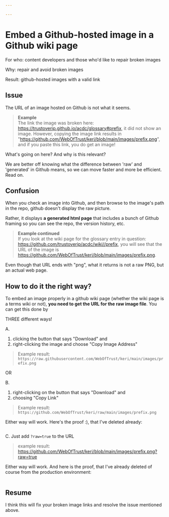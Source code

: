 ```yaml
---

---
```

# Embed a Github-hosted image in a Github wiki page

For who: content developers and those who'd like to repair broken images

Why: repair and avoid broken images

Result: github-hosted images with a valid link

## Issue

The URL of an image hosted on Github is not what it seems.

> **Example**\
> The link the image was broken here: https://trustoverip.github.io/acdc/glossary#prefix, it did not show an image. However, copying the image link results in "https://github.com/WebOfTrust/keri/blob/main/images/prefix.png", and if you paste this link, you do get an image!

What's going on here? And why is this relevant?

We are better off knowing what the difference between 'raw' and 'generated' in Github means, so we can move faster and more be efficient. Read on.

## Confusion

When you check an image into Github, and then browse to the image's path in the repo, github doesn't display the raw picture.

Rather, it displays **a generated html page** that includes a bunch of Github framing so you can see the repo, the version history, etc.

> **Example continued**\
> If you look at the wiki page for the glossary entry in question: https://github.com/trustoverip/acdc/wiki//prefix, you will see that the URL of the image is https://github.com/WebOfTrust/keri/blob/main/images/prefix.png.

Even though that URL ends with "png", what it returns is not a raw PNG, but an actual web page.

## How to do it the right way?

To embed an image properly in a github wiki page (whether the wiki page is a terms wiki or not), **you need to get the URL for the raw image file**. You can get this done by

THREE different ways!

A.

1. clicking the button that says "Download" and
2. right-clicking the image and choose "Copy Image Address"

> Example result: `https://raw.githubusercontent.com/WebOfTrust/keri/main/images/prefix.png`

OR

B.

1. right-clicking on the button that says "Download" and
2. choosing "Copy Link"

> Example result: `https://github.com/WebOfTrust/keri/raw/main/images/prefix.png`

Either way will work. Here's the proof :), that I've deleted already:

<img src="https://hackmd.io/_uploads/B1l9wwX-09.png" alt="" />

C. Just add `?raw=true` to the URL

> example result: https://github.com/WebOfTrust/keri/blob/main/images/prefix.png?raw=true

Either way will work. And here is the proof, that I've already deleted of course from the production environment:

<img src="https://hackmd.io/_uploads/S15bh7Z09.png" alt="" />

## Resume

I think this will fix your broken image links and resolve the issue mentioned above.
